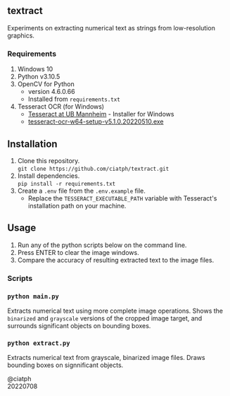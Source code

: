 ## textract

Experiments on extracting numerical text as strings from low-resolution graphics.

### Requirements

1. Windows 10
2. Python v3.10.5
3. OpenCV for Python
   - version 4.6.0.66 
   - Installed from `requirements.txt`
4. Tesseract OCR (for Windows)
   - [Tesseract at UB Mannheim](https://github.com/UB-Mannheim/tesseract/wiki) - Installer for Windows
   - [tesseract-ocr-w64-setup-v5.1.0.20220510.exe](https://digi.bib.uni-mannheim.de/tesseract/tesseract-ocr-w64-setup-v5.1.0.20220510.exe)

## Installation

1. Clone this repository.  
`git clone https://github.com/ciatph/textract.git`
2. Install dependencies.  
`pip install -r requirements.txt`
3. Create a `.env` file from the `.env.example` file.
   - Replace the `TESSERACT_EXECUTABLE_PATH` variable with Tesseract's installation path on your machine.

## Usage

1. Run any of the python scripts below on the command line.
2. Press ENTER to clear the image windows.
3. Compare the accuracy of resulting extracted text to the image files.

### Scripts

### `python main.py`

Extracts numerical text using more complete image operations. Shows the `binarized` and `grayscale` versions of the cropped image target, and surrounds significant objects on bounding boxes.

### `python extract.py`

Extracts numerical text from grayscale, binarized image files. Draws bounding boxes on signnificant objects.

@ciatph  
20220708
